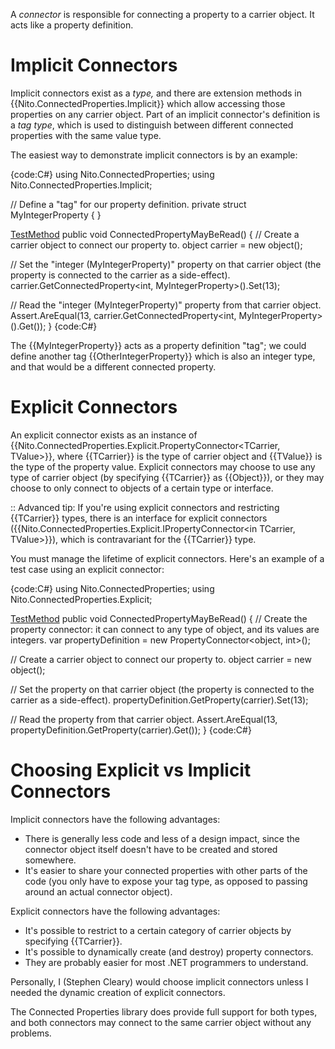 A _connector_ is responsible for connecting a property to a carrier object. It acts like a property definition.

# Implicit Connectors

Implicit connectors exist as a _type,_ and there are extension methods in {{Nito.ConnectedProperties.Implicit}} which allow accessing those properties on any carrier object. Part of an implicit connector's definition is a _tag type_, which is used to distinguish between different connected properties with the same value type.

The easiest way to demonstrate implicit connectors is by an example:

{code:C#}
using Nito.ConnectedProperties;
using Nito.ConnectedProperties.Implicit;

// Define a "tag" for our property definition.
private struct MyIntegerProperty { }

[TestMethod](TestMethod)
public void ConnectedPropertyMayBeRead()
{
  // Create a carrier object to connect our property to.
  object carrier = new object();

  // Set the "integer (MyIntegerProperty)" property on that carrier object (the property is connected to the carrier as a side-effect).
  carrier.GetConnectedProperty<int, MyIntegerProperty>().Set(13);

  // Read the "integer (MyIntegerProperty)" property from that carrier object.
  Assert.AreEqual(13, carrier.GetConnectedProperty<int, MyIntegerProperty>().Get());
}
{code:C#}

The {{MyIntegerProperty}} acts as a property definition "tag"; we could define another tag {{OtherIntegerProperty}} which is also an integer type, and that would be a different connected property.

# Explicit Connectors

An explicit connector exists as an instance of {{Nito.ConnectedProperties.Explicit.PropertyConnector<TCarrier, TValue>}}, where {{TCarrier}} is the type of carrier object and {{TValue}} is the type of the property value. Explicit connectors may choose to use any type of carrier object (by specifying {{TCarrier}} as {{Object}}), or they may choose to only connect to objects of a certain type or interface.

:: Advanced tip: If you're using explicit connectors and restricting {{TCarrier}} types, there is an interface for explicit connectors ({{Nito.ConnectedProperties.Explicit.IPropertyConnector<in TCarrier, TValue>}}), which is contravariant for the {{TCarrier}} type.

You must manage the lifetime of explicit connectors. Here's an example of a test case using an explicit connector:

{code:C#}
using Nito.ConnectedProperties;
using Nito.ConnectedProperties.Explicit;

[TestMethod](TestMethod)
public void ConnectedPropertyMayBeRead()
{
  // Create the property connector: it can connect to any type of object, and its values are integers.
  var propertyDefinition = new PropertyConnector<object, int>();

  // Create a carrier object to connect our property to.
  object carrier = new object();

  // Set the property on that carrier object (the property is connected to the carrier as a side-effect).
  propertyDefinition.GetProperty(carrier).Set(13);

  // Read the property from that carrier object.
  Assert.AreEqual(13, propertyDefinition.GetProperty(carrier).Get());
}
{code:C#}

# Choosing Explicit vs Implicit Connectors

Implicit connectors have the following advantages:
* There is generally less code and less of a design impact, since the connector object itself doesn't have to be created and stored somewhere.
* It's easier to share your connected properties with other parts of the code (you only have to expose your tag type, as opposed to passing around an actual connector object).

Explicit connectors have the following advantages:
* It's possible to restrict to a certain category of carrier objects by specifying {{TCarrier}}.
* It's possible to dynamically create (and destroy) property connectors.
* They are probably easier for most .NET programmers to understand.

Personally, I (Stephen Cleary) would choose implicit connectors unless I needed the dynamic creation of explicit connectors.

The Connected Properties library does provide full support for both types, and both connectors may connect to the same carrier object without any problems.
